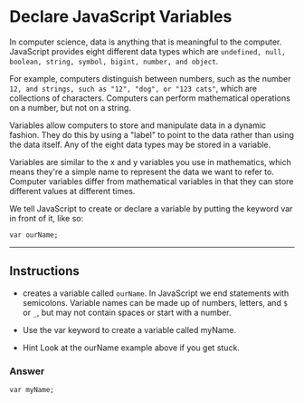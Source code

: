 # Declare JavaScript Variables

In computer science, data is anything that is meaningful to the computer. JavaScript provides eight different data types which are `undefined, null, boolean, string, symbol, bigint, number, and object`.

For example, computers distinguish between numbers, such as the number `12, and strings, such as "12", "dog", or "123 cats"`, which are collections of characters. Computers can perform mathematical operations on a number, but not on a string.

Variables allow computers to store and manipulate data in a dynamic fashion. They do this by using a "label" to point to the data rather than using the data itself. Any of the eight data types may be stored in a variable.

Variables are similar to the x and y variables you use in mathematics, which means they're a simple name to represent the data we want to refer to. Computer variables differ from mathematical variables in that they can store different values at different times.

We tell JavaScript to create or declare a variable by putting the keyword var in front of it, like so:

```
var ourName;
```

---

## Instructions

- creates a variable called `ourName`. In JavaScript we end statements with semicolons. Variable names can be made up of numbers, letters, and `$` or `_`, but may not contain spaces or start with a number.

- Use the var keyword to create a variable called myName.

- Hint Look at the ourName example above if you get stuck.


### Answer

```
var myName;
```
